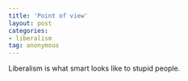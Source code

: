 ```yaml
---
title: 'Point of view'
layout: post
categories:
- liberalism
tag: anonymous
---
```


Liberalism is what smart looks like to stupid people.